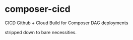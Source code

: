 # composer-cicd
CICD Github + Cloud Build for Composer DAG deployments

stripped down to bare necessities.